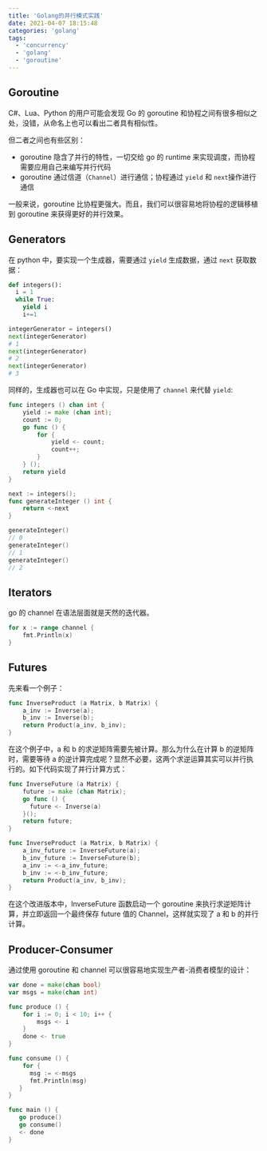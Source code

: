 ```yaml
---
title: 'Golang的并行模式实践'
date: 2021-04-07 18:15:48
categories: 'golang'
tags:
  - 'concurrency'
  - 'golang'
  - 'goroutine'
---
```


## Goroutine

C#、Lua、Python 的用户可能会发现 Go 的 goroutine 和协程之间有很多相似之处，没错，从命名上也可以看出二者具有相似性。

但二者之间也有些区别：

- goroutine 隐含了并行的特性，一切交给 go 的 runtime 来实现调度，而协程需要应用自己来编写并行代码
- goroutine 通过信道（`Channel`）进行通信；协程通过 `yield` 和 `next`操作进行通信

一般来说，goroutine 比协程更强大。而且，我们可以很容易地将协程的逻辑移植到 goroutine 来获得更好的并行效果。

<!--more-->

## Generators

在 python 中，要实现一个生成器，需要通过 `yield` 生成数据，通过 `next` 获取数据：

```python
def integers():
  i = 1
  while True:
    yield i
    i+=1

integerGenerator = integers()
next(integerGenerator)
# 1
next(integerGenerator)
# 2
next(integerGenerator)
# 3
```

同样的，生成器也可以在 Go 中实现，只是使用了 `channel` 来代替 `yield`:

```go
func integers () chan int {
    yield := make (chan int);
    count := 0;
    go func () {
        for {
            yield <- count;
            count++;
        }
    } ();
    return yield
}

next := integers();
func generateInteger () int {
    return <-next
}

generateInteger()
// 0
generateInteger()
// 1
generateInteger()
// 2
```

## Iterators

go 的 channel 在语法层面就是天然的迭代器。

```go
for x := range channel {
    fmt.Println(x)
}
```

## Futures

先来看一个例子：

```go
func InverseProduct (a Matrix, b Matrix) {
    a_inv := Inverse(a);
    b_inv := Inverse(b);
    return Product(a_inv, b_inv);
}
```

在这个例子中，a 和 b 的求逆矩阵需要先被计算。那么为什么在计算 b 的逆矩阵时，需要等待 a 的逆计算完成呢？显然不必要，这两个求逆运算其实可以并行执行的。如下代码实现了并行计算方式：

```go
func InverseFuture (a Matrix) {
    future := make (chan Matrix);
    go func () {
      future <- Inverse(a)
    }();
    return future;
}

func InverseProduct (a Matrix, b Matrix) {
    a_inv_future := InverseFuture(a);
    b_inv_future := InverseFuture(b);
    a_inv := <-a_inv_future;
    b_inv := <-b_inv_future;
    return Product(a_inv, b_inv);
}
```

在这个改进版本中，InverseFuture 函数启动一个 goroutine 来执行求逆矩阵计算，并立即返回一个最终保存 future 值的 Channel，这样就实现了 a 和 b 的并行计算。

## Producer-Consumer

通过使用 goroutine 和 channel 可以很容易地实现生产者-消费者模型的设计：

```go
var done = make(chan bool)
var msgs = make(chan int)

func produce () {
    for i := 0; i < 10; i++ {
        msgs <- i
    }
    done <- true
}

func consume () {
    for {
      msg := <-msgs
      fmt.Println(msg)
   }
}

func main () {
   go produce()
   go consume()
   <- done
}
```
